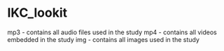# IKC_lookit

mp3 - contains all audio files used in the study
mp4 - contains all videos embedded in the study
img - contains all images used in the study